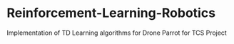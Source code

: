 # Reinforcement-Learning-Robotics
Implementation of TD Learning algorithms for Drone Parrot for TCS Project
